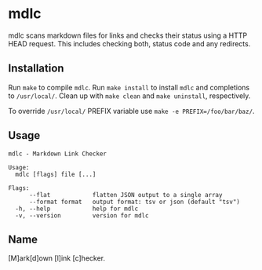 # mdlc

mdlc scans markdown files for links and checks their status using a HTTP HEAD request.
This includes checking both, status code and any redirects.

## Installation
Run `make` to compile `mdlc`.
Run `make install` to install `mdlc` and completions to `/usr/local/`.
Clean up with `make clean` and `make uninstall`, respectively.

To override `/usr/local/` PREFIX variable use `make -e PREFIX=/foo/bar/baz/`.

## Usage
```
mdlc - Markdown Link Checker

Usage:
  mdlc [flags] file [...]

Flags:
      --flat            flatten JSON output to a single array
      --format format   output format: tsv or json (default "tsv")
  -h, --help            help for mdlc
  -v, --version         version for mdlc
```

## Name
\[M\]ark\[d\]own \[l\]ink \[c\]hecker.
